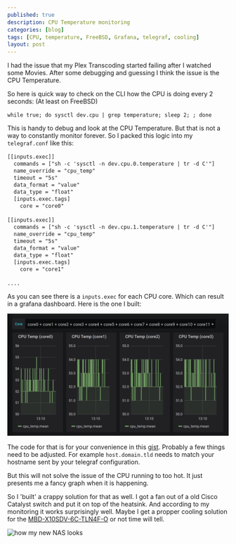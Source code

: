 ```yaml
---
published: true
description: CPU Temperature monitoring
categories: [blog]
tags: [CPU, temperature, FreeBSD, Grafana, telegraf, cooling]
layout: post
---
```


I had the issue that my Plex Transcoding started failing after I watched some Movies.
After some debugging and guessing I think the issue is the CPU Temperature.

So here is quick way to check on the CLI how the CPU is doing every 2 seconds:
(At least on FreeBSD)

```
while true; do sysctl dev.cpu | grep temperature; sleep 2; ; done
```

This is handy to debug and look at the CPU Temperature.
But that is not a way to constantly monitor forever.
So I packed this logic into my `telegraf.conf` like this:

```
[[inputs.exec]]
  commands = ["sh -c 'sysctl -n dev.cpu.0.temperature | tr -d C'"]
  name_override = "cpu_temp"
  timeout = "5s"
  data_format = "value"
  data_type = "float"
  [inputs.exec.tags]
    core = "core0"

[[inputs.exec]]
  commands = ["sh -c 'sysctl -n dev.cpu.1.temperature | tr -d C'"]
  name_override = "cpu_temp"
  timeout = "5s"
  data_format = "value"
  data_type = "float"
  [inputs.exec.tags]
    core = "core1"

....
```

As you can see there is a `inputs.exec` for each CPU core.
Which can result in a grafana dashboard.
Here is the one I built:

![how my dashboards look](/blog-bilder/2020-05-24-cpu-temperature-monitoring-grafana.png)

The code for that is for your convenience in this [gist](https://gist.github.com/fliiiix/4eef2b9865a31fbaabdcff0c44e45cf1).
Probably a few things need to be adjusted.
For example `host.domain.tld` needs to match your hostname sent by your telegraf configuration. 


But this will not solve the issue of the CPU running to too hot.
It just presents me a fancy graph when it is happening.


So I 'built' a crappy solution for that as well. 
I got a fan out of a old Cisco Catalyst switch and put it on top of the heatsink.
And according to my monitoring it works surprisingly well.
Maybe I get a propper cooling solution for the [MBD-X10SDV-6C-TLN4F-O](/blog/2019/03/23/self-build-xeon-d-nas/) or not time will tell.

![how my new NAS looks](/blog-bilder/2020-05-24-cpu-temperature-monitoring-cooling.jpg)